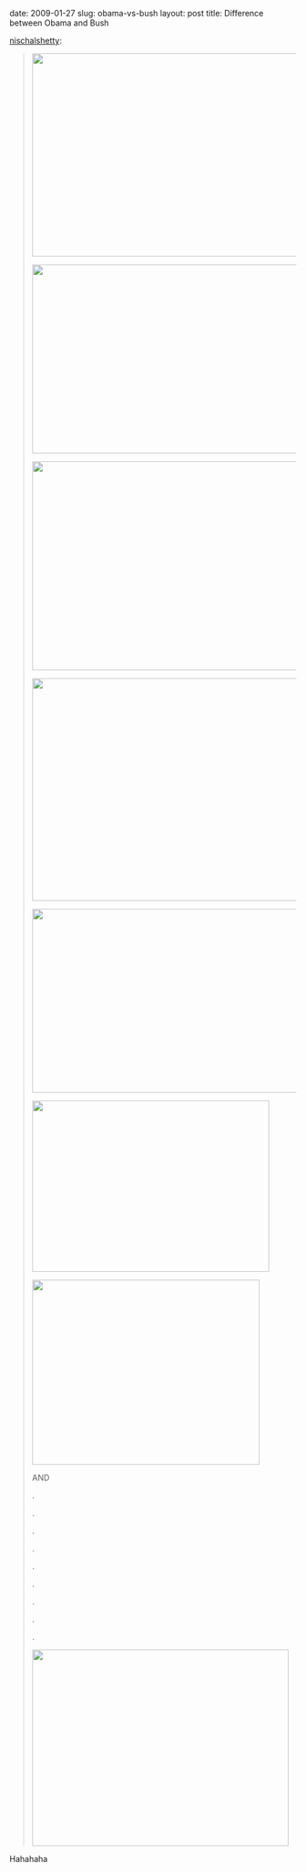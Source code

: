 date: 2009-01-27
slug: obama-vs-bush
layout: post
title: Difference between Obama and Bush


<p><a href="http://nischalshetty.tumblr.com/post/73492815/difference-between-obama-and-bush-babies-know" target="_blank">nischalshetty</a>:</p>

<blockquote>

<p><a href="http://posterous.com/getfile/files.posterous.com/nischal/LCYDlOilMfjApPJjaLTuO0iEGFLq3mS9y19Y32yYgPmaP8qf0nrfXxrwlOUP/image001.jpg" target="_blank"><img src="http://posterous.com/getfile/files.posterous.com/nischal/TtyFZklVBasTUZbmEFnghNuor94iyD5ZS0HoOtWn16F1Scmq7Rtl4M1jzgUp/image001.jpg.scaled.500.jpg" width="500" height="356"/></a></p>

<p><a href="http://posterous.com/getfile/files.posterous.com/nischal/51vwkYzWa4Lu0JXX0nmG6vpxTJQMkxzxk2YkbhTIzveEyEsLBXGFiiIEtcbH/image002.jpg" target="_blank"><img src="http://posterous.com/getfile/files.posterous.com/nischal/pwtXTpT5RrQFzw67lAZjyLwolGMDIv0SYKfmUerPCHEcsRxf4VHBbqHD2vtC/image002.jpg.scaled.500.jpg" width="500" height="331"/></a></p>

<p><a href="http://posterous.com/getfile/files.posterous.com/nischal/tHC74o6PW8by1UXzghUJHQZYWPDHjmiyn4A4wPAUNBbd9d7eVqd7l3vWLyhc/image003.jpg" target="_blank"><img src="http://posterous.com/getfile/files.posterous.com/nischal/Sb8zyObnUYAaGHGFYfFyQ7lh22QagTLp5U09of67wUeNVpeclLqDUUnWQ73U/image003.jpg.scaled.500.jpg" width="500" height="366"/></a></p>

<p><a href="http://posterous.com/getfile/files.posterous.com/nischal/piMnBcHiK8b2L6dOBEzIXLYDQw2OwwA2hpyw7UUvXWv08SoVhVirGcXiORkG/image004.jpg" target="_blank"><img src="http://posterous.com/getfile/files.posterous.com/nischal/OCs16cOlDLScgwHsnNgBuaePTin2B05KhSihTI0gKzL5C9G0aHECumewwyPf/image004.jpg.scaled.500.jpg" width="500" height="390"/></a></p>

<p><a href="http://posterous.com/getfile/files.posterous.com/nischal/c2ZJCwHEfh2igq4qjZH0Z3Hk7Cz0eB09o5U9FGWSHtruC3ONeCOS8CLHPrRB/image005.jpg" target="_blank"><img src="http://posterous.com/getfile/files.posterous.com/nischal/m4OqfRsKcAooMytZIPiAnUSow052Fbs3Kq0WgGA6NI9lUD1je8l5pvv2y6Ry/image005.jpg.scaled.500.jpg" width="500" height="322"/></a></p>

<p><img src="http://posterous.com/getfile/files.posterous.com/nischal/f3lVjBJ0qJpBaE9Yg0zK9dkwGpdQ1nVG5xiWF1oTomHU6AOc5QjbZDXqAc2L/image006.jpg" width="416" height="300"/></p>

<p><img src="http://posterous.com/getfile/files.posterous.com/nischal/gH1uXduyuSOhgWBgDZ8Yo5ry5qeCpqZvV2z4kq2tqif67HzgWy5fE4ph0T9p/image007.jpg" width="399" height="324"/></p>

<p>AND</p>

<p>.</p>

<p>.</p>

<p>.</p>

<p>.</p>

<p>.</p>

<p>.</p>

<p>.</p>

<p>.</p>

<p>.</p>

<p><img src="http://posterous.com/getfile/files.posterous.com/nischal/0sMq2wpjiU4ogD4aeBmLVEGwK6Fyupvp4tuc2AQV5AGx1Ny977IdV6mZRW3U/image008.jpg" width="450" height="344"/></p>
</blockquote>

<p>Hahahaha</p>
